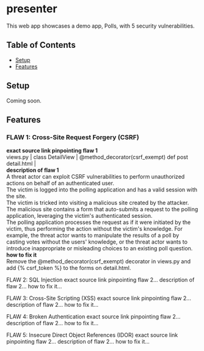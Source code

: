 # presenter

This web app showcases a demo app, Polls, with 5 security vulnerabilities.


## Table of Contents
- [Setup](#setup)
- [Features](#features)


## Setup

Coming soon.


## Features

### FLAW 1: Cross-Site Request Forgery (CSRF)
**exact source link pinpointing flaw 1**<br>
views.py | class DetailView |  @method_decorator(csrf_exempt) def post<br>
detail.html | <!-- {% csrf_token %} --><br>
**description of flaw 1**<br>
A threat actor can exploit CSRF vulnerabilities to perform unauthorized actions on behalf of an authenticated user.<br>
The victim is logged into the polling application and has a valid session with the site.<br>
The victim is tricked into visiting a malicious site created by the attacker.<br>
The malicious site contains a form that auto-submits a request to the polling application, leveraging the victim's authenticated session.<br>
The polling application processes the request as if it were initiated by the victim, thus performing the action without the victim's knowledge. For example, the threat actor wants to manipulate the results of a poll by casting votes without the users' knowledge, or the threat actor wants to introduce inappropriate or misleading choices to an existing poll question.<br>
**how to fix it**<br>
Remove the @method_decorator(csrf_exempt) decorator in views.py and add {% csrf_token %} to the forms on detail.html.


FLAW 2: SQL Injection
exact source link pinpointing flaw 2...
description of flaw 2...
how to fix it...


FLAW 3: Cross-Site Scripting (XSS)
exact source link pinpointing flaw 2...
description of flaw 2...
how to fix it...


FLAW 4: Broken Authentication
exact source link pinpointing flaw 2...
description of flaw 2...
how to fix it...


FLAW 5: Insecure Direct Object References (IDOR)
exact source link pinpointing flaw 2...
description of flaw 2...
how to fix it...

